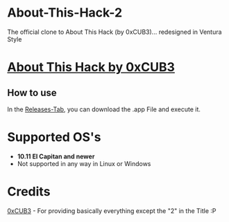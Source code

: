 # About-This-Hack-2
The official clone to About This Hack (by 0xCUB3)... redesigned in Ventura Style

# [About This Hack by 0xCUB3](https://github.com/0xCUB3/About-This-Hack)

## How to use

In the [Releases-Tab](https://github.com/nocontent06/About-This-Hack-2/releases), you can download the .app File and execute it.

# Supported OS's
- **10.11 El Capitan and newer**
- Not supported in any way in Linux or Windows

# Credits
[0xCUB3](https://github.com/0xCUB3) - For providing basically everything except the "2" in the Title :P
